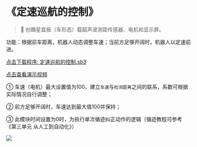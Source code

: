 # 《定速巡航的控制》

> 🧰 创趣星盒板（车形态）载超声波测距传感器、电机和显示屏。

功能：根据前车距离，机器人动态调整车速；当前方足够开阔时，机器人以定速前进。

<a href="/tutorial/starbox_collection/sb3/07/定速巡航的控制.sb3">点击下载程序: 定速巡航的控制.sb3</a>

<a href="https://www.cfunworld.com" target="_blank">点击查看演示视频</a>

① 车速（电机）最大设置值为100，建立`车速`与`检测距离`之间的联系，系数可根据实际情况自行调整；

② 前方足够开阔时，车速达到最大值100并保持；

③ 此模块时间设置为0时，为执行单次循迹纠正动作的逻辑（循迹教程可参考《第三单元 从人工到自动化》）

<img src="/images/07/定速巡航的控制.png">
